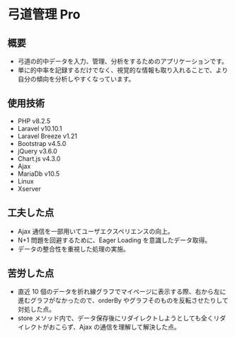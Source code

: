 # 弓道管理 Pro

## 概要

-   弓道の的中データを入力、管理、分析をするためのアプリケーションです。
-   単に的中率を記録するだけでなく、視覚的な情報も取り入れることで、より自分の傾向を分析しやすくなっています。

## 使用技術

-   PHP v8.2.5
-   Laravel v10.10.1
-   Laravel Breeze v1.21
-   Bootstrap v4.5.0
-   jQuery v3.6.0
-   Chart.js v4.3.0
-   Ajax
-   MariaDb v10.5
-   Linux
-   Xserver

## 工夫した点

-   Ajax 通信を一部用いてユーザエクスペリエンスの向上。
-   N+1 問題を回避するために、Eager Loading を意識したデータ取得。
-   データの整合性を重視した処理の実施。

## 苦労した点

-   直近 10 個のデータを折れ線グラフでマイページに表示する際、右から左に進むグラフがなかったので、orderBy やグラフそのものを反転させたりして対処した点。
-   store メソッド内で、データ保存後にリダイレクトしようとしても全くリダイレクトがおこらず、Ajax の通信を理解して解決した点。
